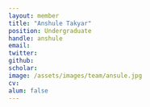 ```yaml
---
layout: member
title: "Anshule Takyar"
position: Undergraduate
handle: anshule
email:
twitter:
github:
scholar:
image: /assets/images/team/ansule.jpg
cv:
alum: false
---
```

